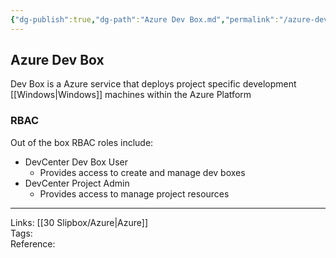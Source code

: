 ```yaml
---
{"dg-publish":true,"dg-path":"Azure Dev Box.md","permalink":"/azure-dev-box/","tags":["notes"]}
---
```



## Azure Dev Box

Dev Box is a Azure service that deploys project specific development [[Windows\|Windows]] machines within the Azure Platform

### RBAC

Out of the box RBAC roles include:

- DevCenter Dev Box User
  - Provides access to create and manage dev boxes
- DevCenter Project Admin
  - Provides access to manage project resources

---

Links: [[30 Slipbox/Azure\|Azure]]  
Tags:  
Reference:
